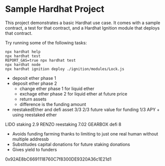 # Sample Hardhat Project

This project demonstrates a basic Hardhat use case. It comes with a sample contract, a test for that contract, and a Hardhat Ignition module that deploys that contract.

Try running some of the following tasks:

```shell
npx hardhat help
npx hardhat test
REPORT_GAS=true npx hardhat test
npx hardhat node
npx hardhat ignition deploy ./ignition/modules/Lock.js
```



- deposit ether phase 1
- deposit ether phase 2
    - change ether phase 1 for liquid ether
    - exchage ether phase 2 for liquid ether at future price
    - return assets
    - difference is the funding amount
- reestakedEther and defi asset
3/3
2/3 future value for funding
1/3 APY + using reestaked ether

LIDO staking      2.9
RENZO reestaking  7.02
GEARBOX defi      8


- Avoids funding farming thanks to limiting to just one real human without multiple addressb
- Substitudes capital donations for future staking donations
- Gives yield to funders

0x92AE8bC6691118760C7f8300DE9320A36c1E21d1